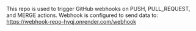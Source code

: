This repo is used to trigger GitHub webhooks on PUSH, PULL_REQUEST, and MERGE actions.
Webhook is configured to send data to: https://webhook-repo-hyqj.onrender.com/webhook